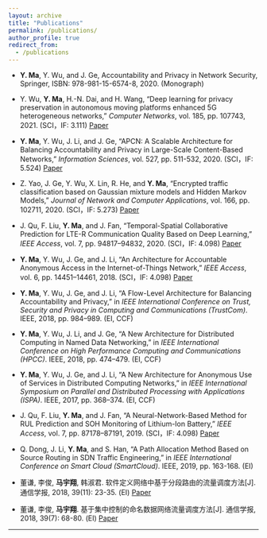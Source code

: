 ```yaml
---
layout: archive
title: "Publications"
permalink: /publications/
author_profile: true
redirect_from:
  - /publications
---
```


*  **Y. Ma**, Y. Wu, and J. Ge, Accountability and Privacy in Network Security, Springer, ISBN: 978-981-15-6574-8, 2020. (Monograph)

*  Y. Wu, **Y. Ma**, H.-N. Dai, and H. Wang, “Deep learning for privacy preservation in autonomous moving platforms enhanced 5G heterogeneous networks,” *Computer Networks*, vol. 185, pp. 107743, 2021. (SCI，IF: 3.111) [Paper](https://doi.org/10.1016/j.comnet.2020.107743)

*  **Y. Ma**, Y. Wu, J. Li, and J. Ge, “APCN: A Scalable Architecture for Balancing Accountability and Privacy in Large-Scale Content-Based Networks,” *Information Sciences*, vol. 527, pp. 511-532, 2020. (SCI，IF: 5.524) [Paper](https://doi.org/10.1016/j.ins.2019.01.054)

*  Z. Yao, J. Ge, Y. Wu, X. Lin, R. He, and **Y. Ma**, “Encrypted traffic classification based on Gaussian mixture models and Hidden Markov Models,” *Journal of Network and Computer Applications*, vol. 166, pp. 102711, 2020. (SCI，IF: 5.273) [Paper](https://doi.org/10.1016/j.jnca.2020.102711)

*  J. Qu, F. Liu, **Y. Ma**, and J. Fan, “Temporal-Spatial Collaborative Prediction for LTE-R Communication Quality Based on Deep Learning,” *IEEE Access*, vol. 7, pp. 94817–94832, 2020. (SCI，IF: 4.098) [Paper](https://ieeexplore.ieee.org/document/9095336)

*  **Y. Ma**, Y. Wu, J. Ge, and J. Li, “An Architecture for Accountable Anonymous Access in the Internet-of-Things Network,” *IEEE Access*, vol. 6, pp. 14451–14461, 2018. (SCI，IF: 4.098) [Paper](https://ieeexplore.ieee.org/document/8292863/)

*  **Y. Ma**, Y. Wu, J. Ge, and J. Li, “A Flow-Level Architecture for Balancing Accountability and Privacy,” in *IEEE International Conference on Trust, Security and Privacy in Computing and Communications (TrustCom)*. IEEE, 2018, pp. 984–989. (EI, CCF)

*  **Y. Ma**, Y. Wu, J. Li, and J. Ge, “A New Architecture for Distributed Computing in Named Data Networking,” in *IEEE International Conference on High Performance Computing and Communications (HPCC)*. IEEE, 2018, pp. 474–479. (EI, CCF)

*  **Y. Ma**, Y. Wu, J. Ge, and J. Li, “A New Architecture for Anonymous Use of Services in Distributed Computing Networks,” in *IEEE International Symposium on Parallel and Distributed Processing with Applications (ISPA)*.  IEEE, 2017, pp. 368–374. (EI, CCF)

*  J. Qu, F. Liu, **Y. Ma**, and J. Fan, “A Neural-Network-Based Method for RUL Prediction and SOH Monitoring of Lithium-Ion Battery,” *IEEE Access*, vol. 7, pp. 87178–87191, 2019. (SCI，IF: 4.098) [Paper](https://ieeexplore.ieee.org/document/8747502)

*  Q. Dong, J. Li, **Y. Ma**, and S. Han, “A Path Allocation Method Based on Source Routing in SDN Traffic Engineering,” in *IEEE International Conference on Smart Cloud (SmartCloud)*. IEEE, 2019, pp. 163-168. (EI)

*  董谦, 李俊, **马宇翔**, 韩淑君. 软件定义网络中基于分段路由的流量调度方法[J]. 通信学报, 2018, 39(11): 23-35. (EI) [Paper](http://www.infocomm-journal.com/txxb/CN/article/downloadArticleFile.do?attachType=PDF&id=167868)

*  董谦, 李俊, **马宇翔**. 基于集中控制的命名数据网络流量调度方法[J]. 通信学报, 2018, 39(7): 68-80. (EI) [Paper](http://www.infocomm-journal.com/txxb/CN/article/downloadArticleFile.do?attachType=PDF&id=167505)



---
